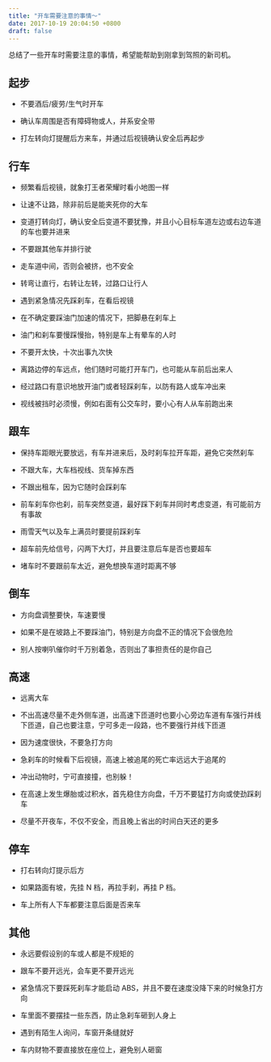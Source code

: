 ```yaml
---
title: "开车需要注意的事情〜"
date: 2017-10-19 20:04:50 +0800
draft: false
---
```


总结了一些开车时需要注意的事情，希望能帮助到刚拿到驾照的新司机。

## 起步
- 不要酒后/疲劳/生气时开车

- 确认车周围是否有障碍物或人，并系安全带

- 打左转向灯提醒后方来车，并通过后视镜确认安全后再起步

## 行车
- 频繁看后视镜，就象打王者荣耀时看小地图一样

- 让速不让路，除非前后是能夹死你的大车

- 变道打转向灯，确认安全后变道不要犹豫，并且小心目标车道左边或右边车道的车也要并进来

- 不要跟其他车并排行驶

- 走车道中间，否则会被挤，也不安全

- 转弯让直行，右转让左转，过路口让行人

- 遇到紧急情况先踩刹车，在看后视镜

- 在不确定要踩油门加速的情况下，把脚悬在刹车上

- 油门和刹车要慢踩慢抬，特别是车上有晕车的人时

- 不要开太快，十次出事九次快

- 离路边停的车远点，他们随时可能打开车门，也可能从车前后出来人

- 经过路口有意识地放开油门或者轻踩刹车，以防有路人或车冲出来

- 视线被挡时必须慢，例如右面有公交车时，要小心有人从车前跑出来

## 跟车
- 保持车距眼光要放远，有车并进来后，及时刹车拉开车距，避免它突然刹车

- 不跟大车，大车档视线、货车掉东西

- 不跟出租车，因为它随时会踩刹车

- 前车刹车你也刹，前车突然变道，最好踩下刹车并同时考虑变道，有可能前方有事故

- 雨雪天气以及车上满员时要提前踩刹车

- 超车前先给信号，闪两下大灯，并且要注意后车是否也要超车

- 堵车时不要跟前车太近，避免想换车道时距离不够

## 倒车
- 方向盘调整要快，车速要慢

- 如果不是在坡路上不要踩油门，特别是方向盘不正的情况下会很危险

- 别人按喇叭催你时千万别着急，否则出了事担责任的是你自己

## 高速
- 远离大车

- 不出高速尽量不走外侧车道，出高速下匝道时也要小心旁边车道有车强行并线下匝道，自己也要注意，宁可多走一段路，也不要强行并线下匝道

- 因为速度很快，不要急打方向

- 急刹车的时候看下后视镜，高速上被追尾的死亡率远远大于追尾的

- 冲出动物时，宁可直接撞，也别躲！

- 在高速上发生爆胎或过积水，首先稳住方向盘，千万不要猛打方向或使劲踩刹车

- 尽量不开夜车，不仅不安全，而且晚上省出的时间白天还的更多

## 停车
- 打右转向灯提示后方

- 如果路面有坡，先挂 N 档，再拉手刹，再挂 P 档。

- 车上所有人下车都要注意后面是否来车

## 其他
- 永远要假设别的车或人都是不规矩的

- 跟车不要开远光，会车更不要开远光

- 紧急情况下要踩死刹车才能启动 ABS，并且不要在速度没降下来的时候急打方向

- 车里面不要摆挂一些东西，防止急刹车砸到人身上

- 遇到有陌生人询问，车窗开条缝就好

- 车内财物不要直接放在座位上，避免别人砸窗

